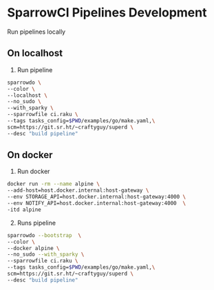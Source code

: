 # SparrowCI Pipelines Development


Run pipelines locally

## On localhost

1. Run pipeline

```bash
sparrowdo \
--color \
--localhost \
--no_sudo \
--with_sparky \
--sparrowfile ci.raku \
--tags tasks_config=$PWD/examples/go/make.yaml,\
scm=https://git.sr.ht/~craftyguy/superd \
--desc "build pipeline"
```
## On docker

1. Run docker

```bash
docker run -rm --name alpine \
--add-host=host.docker.internal:host-gateway \
--env STORAGE_API=host.docker.internal:host-gateway:4000 \
--env NOTIFY_API=host.docker.internal:host-gateway:4000  \
-itd alpine
```

2. Runs pipeline

```bash
sparrowdo --bootstrap  \
--color \
--docker alpine \
--no_sudo --with_sparky \
--sparrowfile ci.raku \
--tags tasks_config=$PWD/examples/go/make.yaml,\
scm=https://git.sr.ht/~craftyguy/superd \
--desc "build pipeline"
```
